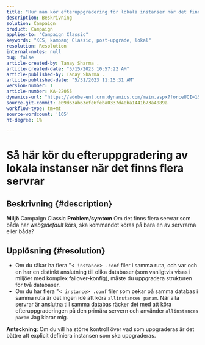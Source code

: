 ```yaml
---
title: "Hur man kör efteruppgradering för lokala instanser när det finns flera servrar"
description: Beskrivning
solution: Campaign
product: Campaign
applies-to: "Campaign Classic"
keywords: "KCS, kampanj Classic, post-upgrade, lokal"
resolution: Resolution
internal-notes: null
bug: false
article-created-by: Tanay Sharma .
article-created-date: "5/15/2023 10:57:22 AM"
article-published-by: Tanay Sharma .
article-published-date: "5/31/2023 11:15:31 AM"
version-number: 1
article-number: KA-22055
dynamics-url: "https://adobe-ent.crm.dynamics.com/main.aspx?forceUCI=1&pagetype=entityrecord&etn=knowledgearticle&id=01c5b13e-0ff3-ed11-8848-6045bd006079"
source-git-commit: e09d63ab63efe6feba0337d40ba1441b73a4089a
workflow-type: tm+mt
source-wordcount: '165'
ht-degree: 1%

---
```


# Så här kör du efteruppgradering av lokala instanser när det finns flera servrar

## Beskrivning {#description}

<b>Miljö</b>
Campaign Classic
<b>Problem/symtom</b>
Om det finns flera servrar som båda har *web@default* körs, ska kommandot köras på bara en av servrarna eller båda?


## Upplösning {#resolution}


- Om du råkar ha flera &quot;&lt;` instance`>` .conf` filer i samma ruta, och var och en har en distinkt anslutning till olika databaser (som vanligtvis visas i miljöer med komplex failover-konfig), måste du uppgradera strukturen för två databaser.
- Om du har flera &quot;&lt;` instance`>` .conf` filer som pekar på samma databas i samma ruta är det ingen idé att köra `allinstances param`. När alla servrar är anslutna till samma databas räcker det med att köra efteruppgraderingen på den primära servern och använder `allinstances param` Jag klarar mig.




<b>Anteckning</b>: Om du vill ha större kontroll över vad som uppgraderas är det bättre att explicit definiera instansen som ska uppgraderas.

